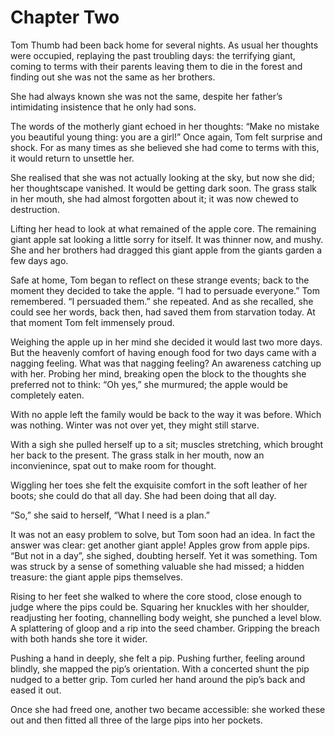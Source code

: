 # Chapter Two

Tom Thumb had been back home for several nights. As usual her thoughts were occupied, replaying the past troubling days: the terrifying giant, coming to terms with their parents leaving them to die in the forest and finding out she was not the same as her brothers.

She had always known she was not the same, despite her father’s intimidating insistence that he only had sons.

The words of the motherly giant echoed in her thoughts: “Make no mistake you beautiful young thing: you are a girl!” Once again, Tom felt surprise and shock. For as many times as she believed she had come to terms with this, it would return to unsettle her.

She realised that she was not actually looking at the sky, but now she did; her thoughtscape vanished. It would be getting dark soon. The grass stalk in her mouth, she had almost forgotten about it; it was now chewed to destruction.

Lifting her head to look at what remained of the apple core. The remaining giant apple sat looking a little sorry for itself. It was thinner now, and mushy. She and her brothers had dragged this giant apple from the giants garden a few days ago.

Safe at home, Tom began to reflect on these strange events; back to the moment they decided to take the apple. “I had to persuade everyone.” Tom remembered. “I persuaded them.” she repeated. And as she recalled, she could see her words, back then, had saved them from starvation today. At that moment Tom felt immensely proud.

Weighing the apple up in her mind she decided it would last two more days. But the heavenly comfort of having enough food for two days came with a nagging feeling. What was that nagging feeling? An awareness catching up with her. Probing her mind, breaking open the block to the thoughts she preferred not to think: “Oh yes,” she murmured; the apple would be completely eaten. 

With no apple left the family would be back to the way it was before. Which was nothing. Winter was not over yet, they might still starve.

With a sigh she pulled herself up to a sit; muscles stretching, which brought her back to the present. The grass stalk in her mouth, now an inconvienince, spat out to make room for thought.

Wiggling her toes she felt the exquisite comfort in the soft leather of her boots; she could do that all day. She had been doing that all day.

“So,” she said to herself, “What I need is a plan.”

It was not an easy problem to solve, but Tom soon had an idea. In fact the answer was clear: get another giant apple! Apples grow from apple pips. “But not in a day”, she sighed, doubting herself. Yet it was something. Tom was struck by a sense of something valuable she had missed; a hidden treasure: the giant apple pips themselves.

Rising to her feet she walked to where the core stood, close enough to judge where the pips could be. Squaring her knuckles with her shoulder, readjusting her footing, channelling body weight, she punched a level blow. A splattering of gloop and a rip into the seed chamber. Gripping the breach with both hands she tore it wider.

Pushing a hand in deeply, she felt a pip. Pushing further, feeling around blindly, she mapped the pip’s orientation. With a concerted shunt the pip nudged to a better grip. Tom curled her hand around the pip’s back and eased it out.

Once she had freed one, another two became accessible: she worked these out and then fitted all three of the large pips into her pockets.
